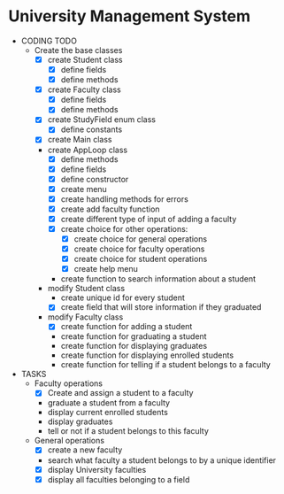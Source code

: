   # University Management System
* CODING TODO  
  * Create the base classes
    * [x] create Student class
      * [x] define fields
      * [x] define methods
    * [x] create Faculty class
      * [x] define fields
      * [x] define methods
    * [x] create StudyField enum class
      * [x] define constants
    * [x] create Main class
    * create AppLoop class
      * [x] define methods
      * [x] define fields
      * [x] define constructor
      * [x] create menu
      * [x] create handling methods for errors
      * [x] create add faculty function
      * [x] create different type of input of adding a faculty
      * [x] create choice for other operations:
        * [x] create choice for general operations
        * [x] create choice for faculty operations
        * [x] create choice for student operations
        * [x] create help menu
      * create function to search information about a student
    * modify Student class
      * create unique id for every student
      * [x] create field that will store information if they graduated
    * modify Faculty class
      * [x] create function for adding a student
      * create function for graduating a student
      * create function for displaying graduates
      * create function for displaying enrolled students
      * create function for telling if a student belongs to a faculty
* TASKS   
  * Faculty operations
    * [x] Create and assign a student to a faculty
    * graduate a student from a faculty
    * display current enrolled students
    * display graduates
    * tell or not if a student belongs to this faculty
  * General operations
    * [x] create a new faculty
    * search what faculty a student belongs to by a unique identifier
    * [x] display University faculties
    * [x] display all faculties belonging to a field